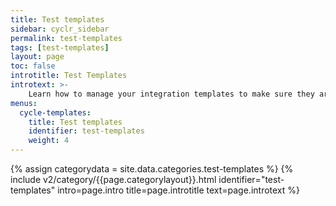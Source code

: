 ```yaml
---
title: Test templates
sidebar: cyclr_sidebar
permalink: test-templates
tags: [test-templates]
layout: page
toc: false
introtitle: Test Templates
introtext: >-
    Learn how to manage your integration templates to make sure they are up to date and performing well.
menus:
  cycle-templates:
    title: Test templates
    identifier: test-templates
    weight: 4
---
```

{% assign categorydata = site.data.categories.test-templates %}
{% include v2/category/{{page.categorylayout}}.html identifier="test-templates" intro=page.intro title=page.introtitle text=page.introtext %}
